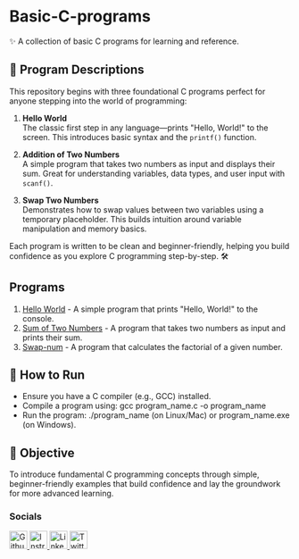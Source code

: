 # Basic-C-programs
✨ A collection of basic C programs for learning and reference.

## 🧾 Program Descriptions

This repository begins with three foundational C programs perfect for anyone stepping into the world of programming:

1. **Hello World**  
   The classic first step in any language—prints "Hello, World!" to the screen. This introduces basic syntax and the `printf()` function.

2. **Addition of Two Numbers**  
   A simple program that takes two numbers as input and displays their sum. Great for understanding variables, data types, and user input with `scanf()`.

3. **Swap Two Numbers**  
   Demonstrates how to swap values between two variables using a temporary placeholder. This builds intuition around variable manipulation and memory basics.

Each program is written to be clean and beginner-friendly, helping you build confidence as you explore C programming step-by-step. 🛠️


## Programs

1. [Hello World](hello.c) - A simple program that prints "Hello, World!" to the console.
2. [Sum of Two Numbers](sum.c) - A program that takes two numbers as input and prints their sum.
3. [Swap-num](swap-num.c) - A program that calculates the factorial of a given number.

## 🔧 How to Run
- Ensure you have a C compiler (e.g., GCC) installed.
- Compile a program using: gcc program_name.c -o program_name
- Run the program: ./program_name (on Linux/Mac) or program_name.exe (on Windows).


## 🎯 Objective

To introduce fundamental C programming concepts through simple, beginner-friendly examples that build confidence and lay the groundwork for more advanced learning.

### Socials

<p align="left"> <a href="https://www.github.com/suhanaa29" target="_blank" rel="noreferrer"> <picture> <source media="(prefers-color-scheme: dark)" srcset="https://raw.githubusercontent.com/danielcranney/readme-generator/main/public/icons/socials/github-dark.svg" /> <source media="(prefers-color-scheme: light)" srcset="https://raw.githubusercontent.com/danielcranney/readme-generator/main/public/icons/socials/github.svg" /> <img src="https://raw.githubusercontent.com/danielcranney/readme-generator/main/public/icons/socials/github.svg" width="32" height="32" alt="Github" title="Github" /> </picture> </a> <a href="http://www.instagram.com/" target="_blank" rel="noreferrer"> <picture> <source media="(prefers-color-scheme: dark)" srcset="https://raw.githubusercontent.com/danielcranney/readme-generator/main/public/icons/socials/instagram-dark.svg" /> <source media="(prefers-color-scheme: light)" srcset="https://raw.githubusercontent.com/danielcranney/readme-generator/main/public/icons/socials/instagram.svg" /> <img src="https://raw.githubusercontent.com/danielcranney/readme-generator/main/public/icons/socials/instagram.svg" width="32" height="32" alt="Instragram" title="Instragram" /> </picture> </a> <a href="https://www.linkedin.com/in/dev-durgesh-shukla" target="_blank" rel="noreferrer"> <picture> <source media="(prefers-color-scheme: dark)" srcset="https://raw.githubusercontent.com/danielcranney/readme-generator/main/public/icons/socials/linkedin-dark.svg" /> <source media="(prefers-color-scheme: light)" srcset="https://raw.githubusercontent.com/danielcranney/readme-generator/main/public/icons/socials/linkedin.svg" /> <img src="https://raw.githubusercontent.com/danielcranney/readme-generator/main/public/icons/socials/linkedin.svg" width="32" height="32" alt="LinkedIn" title="LinkedIn" /> </picture> </a> <a href="https://www.x.com/AparnaSing8923" target="_blank" rel="noreferrer"> <picture> <source media="(prefers-color-scheme: dark)" srcset="https://raw.githubusercontent.com/danielcranney/readme-generator/main/public/icons/socials/twitter-dark.svg" /> <source media="(prefers-color-scheme: light)" srcset="https://raw.githubusercontent.com/danielcranney/readme-generator/main/public/icons/socials/twitter.svg" /> <img src="https://raw.githubusercontent.com/danielcranney/readme-generator/main/public/icons/socials/twitter.svg" width="32" height="32" alt="Twitter" title="Twitter" /> </picture> </a></p>



